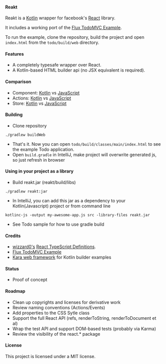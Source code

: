 #### Reakt

Reakt is a [Kotlin](http://kotlinlang.org/) wrapper for facebook's [React](http://facebook.github.io/react/) library.

It includes a working port of the [Flux TodoMVC Example](https://github.com/facebook/flux/tree/3.1.0/examples/flux-todomvc).

To run the example, clone the repository, build the project and open `index.html` from the `todo/build/web` directory.

#### Features
* A completely typesafe wrapper over React.
* A Kotlin-based HTML builder api (no JSX equivalent is required).

#### Comparison
* Component: [Kotlin](todo/src/main/kotlin/todo/components/TodoItem.kt)  vs [JavaScript](https://github.com/facebook/flux/tree/3.1.0/examples/flux-todomvc/js/components/TodoItem.react.js)
* Actions: [Kotlin](todo/src/main/kotlin/todo/actions/Actions.kt)  vs [JavaScript](https://github.com/facebook/flux/tree/3.1.0/examples/flux-todomvc/js/actions/TodoActions.js)
* Store: [Kotlin](todo/src/main/kotlin/todo/stores/TodoStore.kt)  vs [JavaScript](https://github.com/facebook/flux/tree/3.1.0/examples/flux-todomvc/js/stores/TodoStore.js)

#### Building
* Clone repository
```
./gradlew buildWeb
```

* That's it. Now you can open `todo/build/classes/main/index.html` to see the example Todo application.
* Open `build.gradle` in IntelliJ, make project will overwrite generated js, so just refresh in browser

#### Using in your project as a library
* Build reakt.jar (reakt/build/libs)
```
./gradlew reakt:jar
```

* In IntelliJ, you can add this jar as a dependency to your Kotlin(Javascript) project or from command line
```
kotlinc-js -output my-awesome-app.js src -library-files reakt.jar
```
* See Todo sample for how to use gradle build

#### Credits
* [wizzard0's](https://github.com/wizzard0) [React TypeScript Definitions](https://github.com/wizzard0/react-typescript-definitions).
* [Flux TodoMVC Example](https://github.com/facebook/flux/tree/3.1.0/examples/flux-todomvc)
* [Kara web framework](http://karaframework.com/) for Kotlin builder examples

#### Status
* Proof of concept

#### Roadmap
* Clean up copyrights and licenses for derivative work
* Review naming conventions (Actions/Events)
* Add properties to the CSS Sytle class
* Support the full React API (refs, renderToString, renderToDocument et al)
* Wrap the test API and support DOM-based tests (probably via Karma)
* Review the visibility of the react.* package

#### License
This project is licensed under a MIT license.
